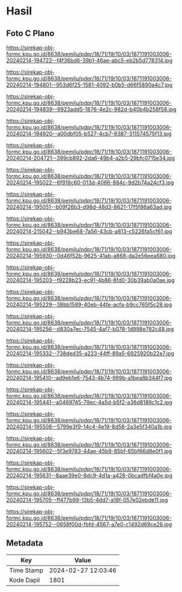 # Hasil

## Foto C Plano

https://sirekap-obj-formc.kpu.go.id/8638/pemilu/pdpr/18/71/19/10/03/1871191003006-20240214-194722--f4f36bd6-39b1-46ae-abc5-eb2b5d778314.jpg

https://sirekap-obj-formc.kpu.go.id/8638/pemilu/pdpr/18/71/19/10/03/1871191003006-20240214-194801--953d6f25-1581-4092-b0b5-d66f5890a4c7.jpg

https://sirekap-obj-formc.kpu.go.id/8638/pemilu/pdpr/18/71/19/10/03/1871191003006-20240214-194839--9923add5-1876-4e2c-982d-b40b4b258f58.jpg

https://sirekap-obj-formc.kpu.go.id/8638/pemilu/pdpr/18/71/19/10/03/1871191003006-20240214-194920--a00dbf05-b527-4cb7-8387-311574575f13.jpg

https://sirekap-obj-formc.kpu.go.id/8638/pemilu/pdpr/18/71/19/10/03/1871191003006-20240214-204721--399cb892-2da6-49b4-a2b5-29bfc0715e34.jpg

https://sirekap-obj-formc.kpu.go.id/8638/pemilu/pdpr/18/71/19/10/03/1871191003006-20240214-195022--6f918c60-013d-4066-884c-9d2b74a24cf3.jpg

https://sirekap-obj-formc.kpu.go.id/8638/pemilu/pdpr/18/71/19/10/03/1871191003006-20240214-195051--b09f26b3-d98d-48d3-8621-17f5f86a63ad.jpg

https://sirekap-obj-formc.kpu.go.id/8638/pemilu/pdpr/18/71/19/10/03/1871191003006-20240214-215042--b943be68-7a56-43cb-a813-c5226fa5cf61.jpg

https://sirekap-obj-formc.kpu.go.id/8638/pemilu/pdpr/18/71/19/10/03/1871191003006-20240214-195930--0d46f52b-9625-41ab-a868-da2e56eea680.jpg

https://sirekap-obj-formc.kpu.go.id/8638/pemilu/pdpr/18/71/19/10/03/1871191003006-20240214-195203--f9228b23-ec91-4b86-8fd0-30b39ab0a0ae.jpg

https://sirekap-obj-formc.kpu.go.id/8638/pemilu/pdpr/18/71/19/10/03/1871191003006-20240214-195229--38bb1589-40eb-44fe-acfa-b9cc765f5c28.jpg

https://sirekap-obj-formc.kpu.go.id/8638/pemilu/pdpr/18/71/19/10/03/1871191003006-20240214-195256--d830a7ec-7545-4af7-b078-1d998e782c48.jpg

https://sirekap-obj-formc.kpu.go.id/8638/pemilu/pdpr/18/71/19/10/03/1871191003006-20240214-195332--738ded35-a223-44ff-89a5-6925920b22e7.jpg

https://sirekap-obj-formc.kpu.go.id/8638/pemilu/pdpr/18/71/19/10/03/1871191003006-20240214-195410--ad9eb1e6-7543-4b74-989b-a1bea8b344f7.jpg

https://sirekap-obj-formc.kpu.go.id/8638/pemilu/pdpr/18/71/19/10/03/1871191003006-20240214-195441--a0469745-79ec-4a5d-b5f2-a36d8189c1c2.jpg

https://sirekap-obj-formc.kpu.go.id/8638/pemilu/pdpr/18/71/19/10/03/1871191003006-20240214-195508--5799e3f9-14c4-4e19-8d58-2a3e5f340a1b.jpg

https://sirekap-obj-formc.kpu.go.id/8638/pemilu/pdpr/18/71/19/10/03/1871191003006-20240214-195602--5f3e9783-44ae-45b9-85bf-65bf66d8e0f1.jpg

https://sirekap-obj-formc.kpu.go.id/8638/pemilu/pdpr/18/71/19/10/03/1871191003006-20240214-195631--8aae39e0-8dc9-4d1a-a428-0bcadfbf4a0e.jpg

https://sirekap-obj-formc.kpu.go.id/8638/pemilu/pdpr/18/71/19/10/03/1871191003006-20240214-195705--ff477b99-13b5-4dd7-a18f-057e02ebde11.jpg

https://sirekap-obj-formc.kpu.go.id/8638/pemilu/pdpr/18/71/19/10/03/1871191003006-20240214-195752--0658f00d-fbfd-4567-a7e0-c1492d69ce26.jpg


## Metadata

| Key        | Value               |
| ---------- | ------------------- |
| Time Stamp | 2024-02-27 12:03:46 |
| Kode Dapil | 1801                |



